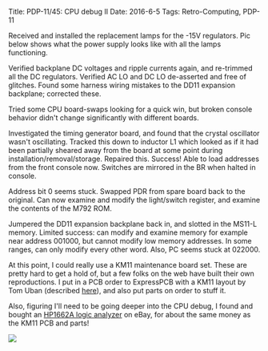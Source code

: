 Title: PDP-11/45: CPU debug II
Date: 2016-6-5
Tags: Retro-Computing, PDP-11

Received and installed the replacement lamps for the -15V regulators.  Pic below shows what the power supply looks
like with all the lamps functioning.

Verified backplane DC voltages and ripple currents again, and re-trimmed all the DC regulators.  Verified AC LO and
DC LO de-asserted and free of glitches.  Found some harness wiring mistakes to the DD11 expansion backplane; corrected these.

Tried some CPU board-swaps looking for a quick win, but broken console behavior didn't change significantly with
different boards.

Investigated the timing generator board, and found that the crystal oscillator wasn't oscillating.  Tracked this down
to inductor L1 which looked as if it had been partially sheared away from the board at some point during installation/removal/storage.  Repaired this.  Success!  Able to load addresses from the front console now. Switches are mirrored
in the BR when halted in console.

Address bit 0 seems stuck.  Swapped PDR from spare board back to the original.  Can now examine and modify the
light/switch register, and examine the contents of the M792 ROM.

Jumpered the DD11 expansion backplane back in, and slotted in the MS11-L memory.  Limited success: can modify and
examine memory for example near address 001000, but cannot modify low memory addresses.  In some ranges, can only
modify every other word.  Also, PC seems stuck at 022000.

At this point, I could really use a KM11 maintenance board set.  These are pretty hard to get a hold of, but a few
folks on the web have built their own reproductions.  I put in a PCB order to ExpressPCB with a KM11 layout by Tom
Uban (described [here](http://www.ubanproductions.com/museum.html)), and also put parts on order to stuff it.

Also, figuring I'll need to be going deeper into the CPU debug, I found and bought an
[HP1662A logic analyzer](http://www.ebay.com/itm/142004889393) on eBay, for about the same money as the KM11 PCB and
parts!

[<img src='/images/pdp11/power-lights_thumbnail_tall.jpg'/>]({filename}/images/pdp11/power-lights.jpg)
